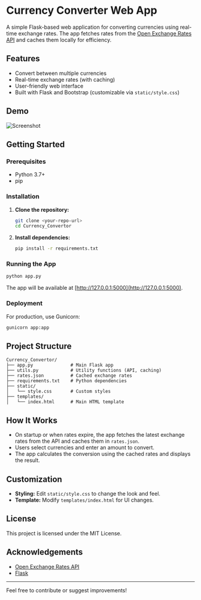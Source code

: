 # Currency Converter Web App

A simple Flask-based web application for converting currencies using real-time exchange rates. The app fetches rates from the [Open Exchange Rates API](https://open.er-api.com/) and caches them locally for efficiency.

## Features
- Convert between multiple currencies
- Real-time exchange rates (with caching)
- User-friendly web interface
- Built with Flask and Bootstrap (customizable via `static/style.css`)

## Demo
![Screenshot](static/screenshot.png) <!-- Add a screenshot if available -->

## Getting Started

### Prerequisites
- Python 3.7+
- pip

### Installation
1. **Clone the repository:**
   ```bash
   git clone <your-repo-url>
   cd Currency_Convertor
   ```
2. **Install dependencies:**
   ```bash
   pip install -r requirements.txt
   ```

### Running the App
```bash
python app.py
```
The app will be available at [http://127.0.0.1:5000](http://127.0.0.1:5000).

### Deployment
For production, use Gunicorn:
```bash
gunicorn app:app
```

## Project Structure
```
Currency_Convertor/
├── app.py              # Main Flask app
├── utils.py            # Utility functions (API, caching)
├── rates.json          # Cached exchange rates
├── requirements.txt    # Python dependencies
├── static/
│   └── style.css       # Custom styles
├── templates/
│   └── index.html      # Main HTML template
```

## How It Works
- On startup or when rates expire, the app fetches the latest exchange rates from the API and caches them in `rates.json`.
- Users select currencies and enter an amount to convert.
- The app calculates the conversion using the cached rates and displays the result.

## Customization
- **Styling:** Edit `static/style.css` to change the look and feel.
- **Template:** Modify `templates/index.html` for UI changes.

## License
This project is licensed under the MIT License.

## Acknowledgements
- [Open Exchange Rates API](https://open.er-api.com/)
- [Flask](https://flask.palletsprojects.com/)

---
Feel free to contribute or suggest improvements!
